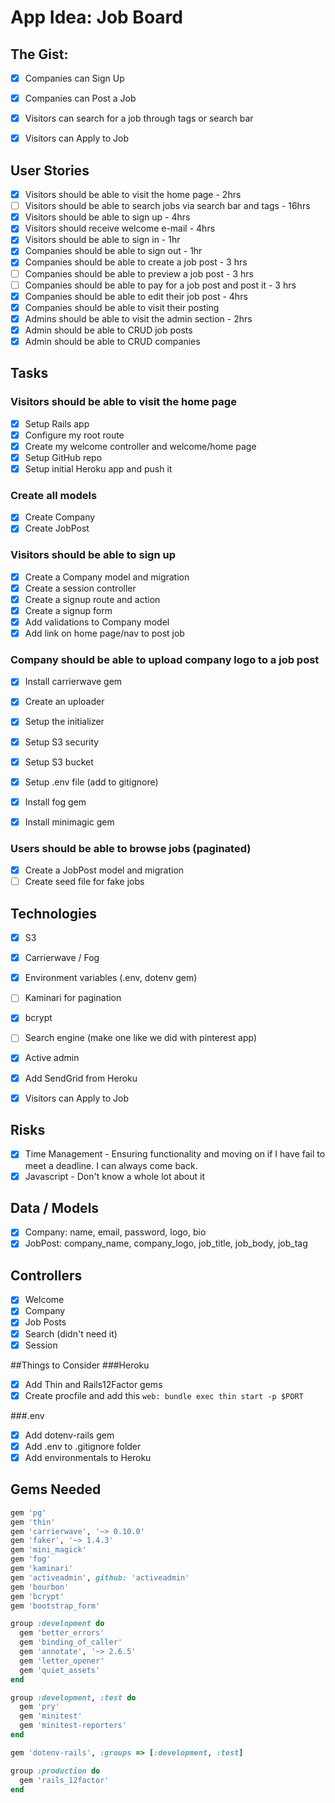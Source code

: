 # App Idea: Job Board

## The Gist:
- [x] Companies can Sign Up
- [x] Companies can Post a Job
- [x] Visitors can search for a job through tags or search bar
- [x] Visitors can Apply to Job


## User Stories
- [x] Visitors should be able to visit the home page - 2hrs
- [ ] Visitors should be able to search jobs via search bar and tags - 16hrs
- [x] Visitors should be able to sign up - 4hrs
- [x] Visitors should receive welcome e-mail - 4hrs
- [x] Visitors should be able to sign in - 1hr
- [x] Companies should be able to sign out - 1hr
- [x] Companies should be able to create a job post - 3 hrs
- [ ] Companies should be able to preview a job post - 3 hrs
- [ ] Companies should be able to pay for a job post and post it - 3 hrs
- [x] Companies should be able to edit their job post - 4hrs
- [x] Companies should be able to visit their posting
- [x] Admins should be able to visit the admin section - 2hrs
- [x] Admin should be able to CRUD job posts
- [x] Admin should be able to CRUD companies

## Tasks

### Visitors should be able to visit the home page
- [x] Setup Rails app
- [x] Configure my root route
- [x] Create my welcome controller and welcome/home page
- [x] Setup GitHub repo
- [x] Setup initial Heroku app and push it

### Create all models
- [x] Create Company
- [x] Create JobPost

### Visitors should be able to sign up
- [x] Create a Company model and migration
- [x] Create a session controller
- [x] Create a signup route and action
- [x] Create a signup form
- [x] Add validations to Company model
- [x] Add link on home page/nav to post job

### Company should be able to upload company logo to a job post
- [x] Install carrierwave gem
- [x] Create an uploader
- [x] Setup the initializer
- [x] Setup S3 security
- [x] Setup S3 bucket
- [x] Setup .env file (add to gitignore)
- [x] Install fog gem
- [x] Install minimagic gem


### Users should be able to browse jobs (paginated)
- [x] Create a JobPost model and migration
- [ ] Create seed file for fake jobs

## Technologies
- [x] S3
- [x] Carrierwave / Fog
- [x] Environment variables (.env, dotenv gem)
- [ ] Kaminari for pagination
- [x] bcrypt
- [ ] Search engine (make one like we did with pinterest app)
- [x] Active admin
- [x] Add SendGrid from Heroku
- [x] Visitors can Apply to Job


## Risks
- [x] Time Management - Ensuring functionality and moving on if I have fail to meet a deadline. I can always come back.
- [x] Javascript - Don't know a whole lot about it

## Data / Models
- [x] Company: name, email, password, logo, bio
- [x] JobPost: company_name, company_logo, job_title, job_body, job_tag

## Controllers
- [x] Welcome
- [x] Company
- [x] Job Posts
- [x] Search (didn't need it)
- [x] Session

##Things to Consider
###Heroku
- [x] Add Thin and Rails12Factor gems
- [x] Create procfile and add this `web: bundle exec thin start -p $PORT
`

###.env
- [x] Add dotenv-rails gem
- [x] Add .env to .gitignore folder
- [x] Add environmentals to Heroku

## Gems Needed
```ruby
gem 'pg'
gem 'thin'
gem 'carrierwave', '~> 0.10.0'
gem 'faker', '~> 1.4.3'
gem 'mini_magick'
gem 'fog'
gem 'kaminari'
gem 'activeadmin', github: 'activeadmin'
gem 'bourbon'
gem 'bcrypt'
gem 'bootstrap_form'

group :development do
  gem 'better_errors'
  gem 'binding_of_caller'
  gem 'annotate', '~> 2.6.5'
  gem 'letter_opener'
  gem 'quiet_assets'
end

group :development, :test do
  gem 'pry'
  gem 'minitest'
  gem 'minitest-reporters'
end

gem 'dotenv-rails', :groups => [:development, :test]

group :production do
  gem 'rails_12factor'
end
```
